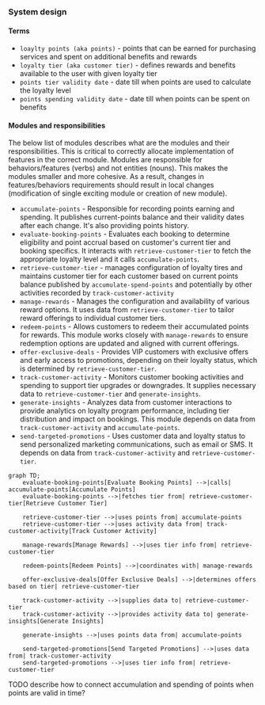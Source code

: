 ### System design

#### Terms

- `loaylty points (aka points)` - points that can be earned for purchasing services and spent on additional benefits and
  rewards
- `loyalty tier (aka customer tier)` - defines rewards and benefits available to the user with given loyalty tier
- `points tier validity date` - date till when points are used to calculate the loyalty level
- `points spending validity date` - date till when points can be spent on benefits

#### Modules and responsibilities

The below list of modules describes what are the modules and their responsibilities. This is critical to correctly
allocate implementation of features in the correct module. Modules are responsible for behaviors/features (verbs) and
not entities (nouns). This makes the modules smaller and more cohesive. As a result, changes in features/behaviors
requirements should result in local changes (modification of single exciting module or creation of new module).

- `accumulate-points` - Responsible for recording points earning and spending.
  It publishes current-points balance and their validity dates after each change.
  It's also providing points history.
- `evaluate-booking-points` - Evaluates each booking to determine eligibility and point accrual based on customer's
  current tier and booking specifics. It interacts with `retrieve-customer-tier` to fetch the appropriate loyalty level
  and it calls `accumulate-points`.
- `retrieve-customer-tier` - manages configuration of loyalty tires and maintains customer tier for each customer based
  on current points balance published by `accumulate-spend-points` and potentially by other activities recorded
  by `track-customer-activity`
- `manage-rewards` - Manages the configuration and availability of various reward options. It uses data
  from `retrieve-customer-tier` to tailor reward offerings to individual customer tiers.
- `redeem-points` - Allows customers to redeem their accumulated points for rewards. This module works closely
  with `manage-rewards` to ensure redemption options are updated and aligned with current offerings.
- `offer-exclusive-deals` - Provides VIP customers with exclusive offers and early access to promotions, depending on
  their loyalty status, which is determined by `retrieve-customer-tier`.
- `track-customer-activity` - Monitors customer booking activities and spending to support tier upgrades or downgrades.
  It supplies necessary data to `retrieve-customer-tier` and `generate-insights`.
- `generate-insights` - Analyzes data from customer interactions to provide analytics on loyalty program performance,
  including tier distribution and impact on bookings. This module depends on data from `track-customer-activity`
  and `accumulate-points`.
- `send-targeted-promotions` - Uses customer data and loyalty status to send personalized marketing communications, such
  as email or SMS. It depends on data from `track-customer-activity` and `retrieve-customer-tier`.


```mermaid
graph TD;
    evaluate-booking-points[Evaluate Booking Points] -->|calls| accumulate-points[Accumulate Points]
    evaluate-booking-points -->|fetches tier from| retrieve-customer-tier[Retrieve Customer Tier]

    retrieve-customer-tier -->|uses points from| accumulate-points
    retrieve-customer-tier -->|uses activity data from| track-customer-activity[Track Customer Activity]
    
    manage-rewards[Manage Rewards] -->|uses tier info from| retrieve-customer-tier
    
    redeem-points[Redeem Points] -->|coordinates with| manage-rewards

    offer-exclusive-deals[Offer Exclusive Deals] -->|determines offers based on tier| retrieve-customer-tier
    
    track-customer-activity -->|supplies data to| retrieve-customer-tier
    track-customer-activity -->|provides activity data to| generate-insights[Generate Insights]
    
    generate-insights -->|uses points data from| accumulate-points

    send-targeted-promotions[Send Targeted Promotions] -->|uses data from| track-customer-activity
    send-targeted-promotions -->|uses tier info from| retrieve-customer-tier
```

TODO describe how to connect accumulation and spending of points when points are valid in time?
